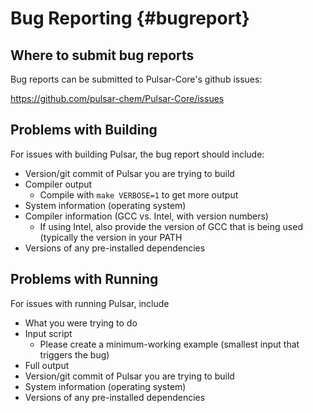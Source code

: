 # Bug Reporting   {#bugreport}

## Where to submit bug reports

Bug reports can be submitted to Pulsar-Core's github
issues:

https://github.com/pulsar-chem/Pulsar-Core/issues

## Problems with Building

For issues with building Pulsar, the bug report should include:

  * Version/git commit of Pulsar you are trying to build
  * Compiler output
    * Compile with `make VERBOSE=1` to get more output
  * System information (operating system)
  * Compiler information (GCC vs. Intel, with version numbers)
    * If using Intel, also provide the version of GCC that is being used
      (typically the version in your PATH
  * Versions of any pre-installed dependencies

## Problems with Running

For issues with running Pulsar, include

  * What you were trying to do
  * Input script
    * Please create a minimum-working example (smallest input that triggers the bug)
  * Full output
  * Version/git commit of Pulsar you are trying to build
  * System information (operating system)
  * Versions of any pre-installed dependencies
